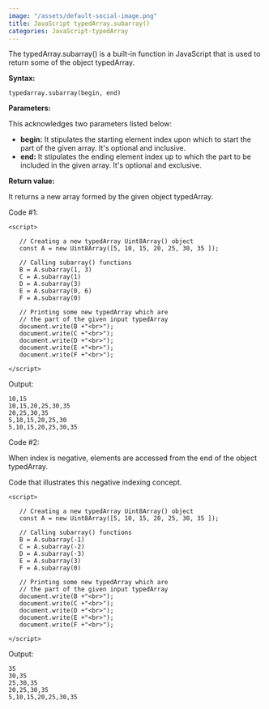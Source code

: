 ```yaml
---
image: "/assets/default-social-image.png"
title: JavaScript typedArray.subarray()
categories: JavaScript-typedArray
---
```


The typedArray.subarray() is a built-in function in JavaScript that is used to return some of the object typedArray.

**Syntax:**

`typedarray.subarray(begin, end)`

**Parameters:**

This acknowledges two parameters listed below:

* **begin:** It stipulates the starting element index upon which to start the part of the given array. It's optional and inclusive.
* **end:** It stipulates the ending element index up to which the part to be included in the given array. It's optional and exclusive.

**Return value:**

It returns a new array formed by the given object typedArray.

Code #1:

```
<script> 
  
   // Creating a new typedArray Uint8Array() object 
   const A = new Uint8Array([5, 10, 15, 20, 25, 30, 35 ]); 
  
   // Calling subarray() functions 
   B = A.subarray(1, 3) 
   C = A.subarray(1) 
   D = A.subarray(3) 
   E = A.subarray(0, 6) 
   F = A.subarray(0) 
     
   // Printing some new typedArray which are 
   // the part of the given input typedArray 
   document.write(B +"<br>"); 
   document.write(C +"<br>"); 
   document.write(D +"<br>"); 
   document.write(E +"<br>"); 
   document.write(F +"<br>"); 
  
</script> 
```

Output:

```
10,15
10,15,20,25,30,35
20,25,30,35
5,10,15,20,25,30
5,10,15,20,25,30,35
```

Code #2:

When index is negative, elements are accessed from the end of the object typedArray.

Code that illustrates this negative indexing concept.

```
<script> 
  
   // Creating a new typedArray Uint8Array() object 
   const A = new Uint8Array([5, 10, 15, 20, 25, 30, 35 ]); 
  
   // Calling subarray() functions 
   B = A.subarray(-1) 
   C = A.subarray(-2) 
   D = A.subarray(-3) 
   E = A.subarray(3) 
   F = A.subarray(0) 
     
   // Printing some new typedArray which are 
   // the part of the given input typedArray 
   document.write(B +"<br>"); 
   document.write(C +"<br>"); 
   document.write(D +"<br>"); 
   document.write(E +"<br>"); 
   document.write(F +"<br>"); 
  
</script> 
```

Output:

```
35
30,35
25,30,35
20,25,30,35
5,10,15,20,25,30,35
```
